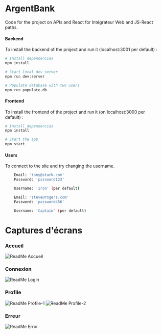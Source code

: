 
# ArgentBank

Code for the project on APIs and React for Intégrateur Web and JS-React paths.


#### Backend

To install the backend of the project and run it (localhost:3001 per default) :

```bash
# Install dependencies
npm install

# Start local dev server
npm run dev:server

# Populate database with two users
npm run populate-db
```


#### Frontend

To install the frontend of the project and run it (on localhost:3000 per default) : 

```bash
# Install dependencies
npm install

# Start the app
npm start

```

#### Users

To connect to the site and try changing the username.

```bash
    Email: 'tony@stark.com'
    Password: 'password123'

    Username: 'Iron' (per default)

```

```bash
    Email: 'steve@rogers.com'
    Password: 'password456'

    Username: 'Captain' (per default)

```
# Captures d'écrans

### Accueil
![ReadMe Accueil](https://github.com/user-attachments/assets/3fade5e1-a730-4ead-858c-681e99e5cbdc)

### Connexion
![ReadMe Login](https://github.com/user-attachments/assets/d2185629-bd5a-4ba0-9682-b1dfb67f12e5)

### Profile
![ReadMe Profile-1](https://github.com/user-attachments/assets/ce47f403-406c-41c6-92de-3f123f5d702c)
![ReadMe Profile-2](https://github.com/user-attachments/assets/c653d81b-71e3-467b-a2e3-00c8c66f48b9)

### Erreur
![ReadMe Error](https://github.com/user-attachments/assets/bd498e21-0f37-4bc7-b52a-5bc2e685e00a)
